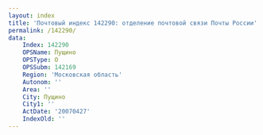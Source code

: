 ```yaml
---
layout: index
title: 'Почтовый индекс 142290: отделение почтовой связи Почты России'
permalink: /142290/
data:
    Index: 142290
    OPSName: Пущино
    OPSType: О
    OPSSubm: 142169
    Region: 'Московская область'
    Autonom: ''
    Area: ''
    City: Пущино
    City1: ''
    ActDate: '20070427'
    IndexOld: ''
---
```

